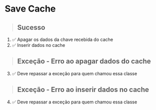 # Save Cache

> ## Sucesso
1. ✅ Apagar os dados da chave recebida do cache
2. ✅ Inserir dados no cache

> ## Exceção - Erro ao apagar dados do cache
3. ✅ Deve repassar a exceção para quem chamou essa classe

> ## Exceção - Erro ao inserir dados no cache
4. ✅ Deve repassar a exceção para quem chamou essa classe